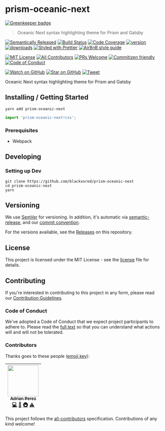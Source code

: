 # prism-oceanic-next

[![Greenkeeper badge](https://badges.greenkeeper.io/blackxored/prism-oceanic-next.svg)](https://greenkeeper.io/)

> Oceanic Next syntax highlighting theme for Prism and Gatsby

[![Semantically Released][semantic-release-badge]][semantic-release]
[![Build Status][build-badge]][build]
[![Code Coverage][coverage-badge]][coverage]
[![version][version-badge]][package]
[![downloads][downloads-badge]][npmtrends]
[![Styled with Prettier][prettier-badge]][prettier]
[![AirBnB style guide][airbnb-style-badge]][airbnb-style]

[![MIT License][license-badge]][LICENSE]
[![All Contributors](https://img.shields.io/badge/all_contributors-1-orange.svg?style=flat-square)](#contributors)
[![PRs Welcome][prs-badge]][prs]
[![Commitizen friendly][commitizen-badge]][commitizen]
[![Code of Conduct][coc-badge]][coc]

[![Watch on GitHub][github-watch-badge]][github-watch]
[![Star on GitHub][github-star-badge]][github-star]
[![Tweet][twitter-badge]][twitter]

Oceanic Next syntax highlighting theme for Prism and Gatsby

## Installing / Getting Started

```shell
yarn add prism-oceanic-next
```

```javascript
import 'prism-oceanic-next!css';
```

### Prerequisites

* Webpack

## Developing

### Setting up Dev

```shell
git clone https://github.com/blackxored/prism-oceanic-next
cd prism-oceanic-next
yarn
```

## Versioning

We use [SemVer][semver] for versioning. In addition, it's automatic via
[semantic-release][semantic-release], and our [commit convention][commit-convention].

For the versions available, see the [Releases][releases] on this repository.

## License

This project is licensed under the MIT License - see the 
[license] file for details.

## Contributing

If you're interested in contributing to this project in any form, please read
our [Contribution Guidelines][contributing].

### Code of Conduct

We've adopted a Code of Conduct that we expect project participants to adhere to.
Please read the [full text][coc] so that you can understand what actions 
will and will not be tolerated.

### Contributors

Thanks goes to these people ([emoji key][emojis]):

<!-- ALL-CONTRIBUTORS-LIST:START - Do not remove or modify this section -->
<!-- prettier-ignore -->
| [<img src="https://avatars3.githubusercontent.com/u/133308?v=4" width="100px;"/><br /><sub><b>Adrian Perez</b></sub>](https://adrianperez.codes)<br />[💻](https://github.com/blackxored/prism-oceanic-next/commits?author=blackxored "Code") [📖](https://github.com/blackxored/prism-oceanic-next/commits?author=blackxored "Documentation") [🚇](#infra-blackxored "Infrastructure (Hosting, Build-Tools, etc)") [⚠️](https://github.com/blackxored/prism-oceanic-next/commits?author=blackxored "Tests") |
| :---: |
<!-- ALL-CONTRIBUTORS-LIST:END -->

This project follows the [all-contributors][all-contributors] specification.
Contributions of any kind welcome!


[npm]: https://www.npmjs.com/
[node]: https://nodejs.org
[build-badge]: https://img.shields.io/travis/blackxored/prism-oceanic-next.svg?style=flat-square
[build]: https://travis-ci.org/blackxored/prism-oceanic-next
[coverage-badge]: https://img.shields.io/codecov/c/github/blackxored/prism-oceanic-next.svg?style=flat-square
[coverage]: https://codecov.io/github/blackxored/prism-oceanic-next
[version-badge]: https://img.shields.io/npm/v/prism-oceanic-next.svg?style=flat-square
[package]: https://www.npmjs.com/package/prism-oceanic-next
[downloads-badge]: https://img.shields.io/npm/dm/prism-oceanic-next.svg?style=flat-square
[npmtrends]: http://www.npmtrends.com/prism-oceanic-next
[license-badge]: https://img.shields.io/npm/l/prism-oceanic-next.svg?style=flat-square
[license]: https://github.com/blackxored/prism-oceanic-next/blob/master/LICENSE.md
[semantic-release]: https://github.com/semantic-release/semantic-release
[semantic-release-badge]: https://img.shields.io/badge/%20%20%F0%9F%93%A6%F0%9F%9A%80-semantic--release-e10079.svg?style=flat-square
[commitizen-badge]: https://img.shields.io/badge/commitizen-friendly-brightgreen.svg?style=flat-square
[commitizen]: http://commitizen.github.io/cz-cli/
[prettier-badge]: https://img.shields.io/badge/styled_with-prettier-ff69b4.svg?style=flat-square
[prettier]: https://github.com/prettier/prettier 
[airbnb-style-badge]: https://img.shields.io/badge/code%20style-airbnb-green.svg?style=flat-square
[airbnb-style]: https://github.com/airbnb/javascript
[eslint]: http://eslint.org 
[prs-badge]: https://img.shields.io/badge/PRs-welcome-brightgreen.svg?style=flat-square
[prs]: http://makeapullrequest.com
[donate-badge]: https://img.shields.io/badge/$-support-green.svg?style=flat-square
[contributing]: https://github.com/blackxored/prism-oceanic-next/blob/master/CONTRIBUTING.md
[coc-badge]: https://img.shields.io/badge/code%20of-conduct-ff69b4.svg?style=flat-square
[coc]: https://github.com/blackxored/prism-oceanic-next/blob/master/CODE_OF_CONDUCT.md
[github-watch-badge]: https://img.shields.io/github/watchers/blackxored/prism-oceanic-next.svg?style=social
[github-watch]: https://github.com/blackxored/prism-oceanic-next/watchers
[github-star-badge]: https://img.shields.io/github/stars/blackxored/prism-oceanic-next.svg?style=social
[github-star]: https://github.com/blackxored/prism-oceanic-next/stargazers
[twitter]: https://twitter.com/intent/tweet?text=Check%20out%20prism-oceanic-next%20by%20%40blackxored%20https%3A%2F%2Fgithub.com%2Fblackxored%2Fprism-oceanic-next%20%F0%9F%91%8D
[twitter-badge]: https://img.shields.io/twitter/url/https/github.com/blackxored/prism-oceanic-next.svg?style=social
[emojis]: https://github.com/kentcdodds/all-contributors#emoji-key
[all-contributors]: https://github.com/kentcdodds/all-contributors
[semver]: http://semver.org/
[releases]: https://github.com/blackxored/prism-oceanic-next/releases
[commit-convention]: https://www.npmjs.com/package/@commitlint/config-angular

